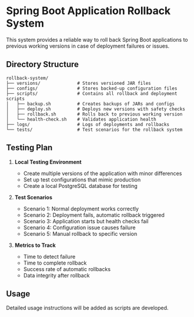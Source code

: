# Spring Boot Application Rollback System

This system provides a reliable way to roll back Spring Boot applications to previous working versions in case of deployment failures or issues.

## Directory Structure

```
rollback-system/
├── versions/              # Stores versioned JAR files
├── configs/               # Stores backed-up configuration files
├── scripts/               # Contains all rollback and deployment scripts
│   ├── backup.sh          # Creates backups of JARs and configs
│   ├── deploy.sh          # Deploys new versions with safety checks
│   ├── rollback.sh        # Rolls back to previous working version
│   └── health-check.sh    # Validates application health
├── logs/                  # Logs of deployments and rollbacks
└── tests/                 # Test scenarios for the rollback system
```

## Testing Plan

1. **Local Testing Environment**
   - Create multiple versions of the application with minor differences
   - Set up test configurations that mimic production
   - Create a local PostgreSQL database for testing

2. **Test Scenarios**
   - Scenario 1: Normal deployment works correctly
   - Scenario 2: Deployment fails, automatic rollback triggered
   - Scenario 3: Application starts but health checks fail
   - Scenario 4: Configuration issue causes failure
   - Scenario 5: Manual rollback to specific version

3. **Metrics to Track**
   - Time to detect failure
   - Time to complete rollback
   - Success rate of automatic rollbacks
   - Data integrity after rollback

## Usage

Detailed usage instructions will be added as scripts are developed.







